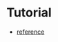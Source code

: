 # Tutorial #

* [reference](https://scotch.io/@rui/how-to-build-a-cross-platform-desktop-application-with-electron-and-net-core)
